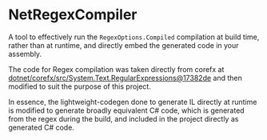 # NetRegexCompiler

A tool to effectively run the `RegexOptions.Compiled` compilation at build time, rather than at runtime, and directly embed the generated code in your assembly.

The code for Regex compilation was taken directly from corefx at [dotnet/corefx/src/System.Text.RegularExpressions@17382de](https://github.com/dotnet/corefx/tree/17382def0f680653870c31af1acf086ac41dcc0b/src/System.Text.RegularExpressions) and then modified to suit the purpose of this project.

In essence, the lightweight-codegen done to generate IL directly at runtime is modified to generate broadly equivalent C# code, which is generated from the regex during the build, and included in the project directly as generated C# code.